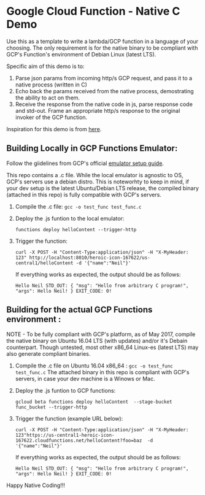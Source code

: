 # Google Cloud Function - Native C Demo
Use this as a template to write a lambda/GCP function in a language of your choosing. The only requirement is for the native binary to be compliant with GCP's Function's environment of Debian Linux (latest LTS).

Specific aim of this demo is to: 

1. Parse json params from incoming http/s GCP request, and pass it to a native process (written in C)
2. Echo back the params received from the native process, demostrating the ability to act on them.
3. Receive the response from the native code in js, parse response code and std-out. Frame an appropriate http/s response to the original invoker of the GCP function.

Inspiration for this demo is from [here](https://groups.google.com/forum/#!msg/cloud-functions-trusted-testers/hfEsSaMqUGA/EVZSK4PLAQAJ).

## Building Locally in GCP Functions Emulator: 

Follow the giidelines from GCP's official [emulator setup guide](https://cloud.google.com/functions/docs/emulator).

This repo contains a .c file. While the local emulator is agnostic to OS, GCP's servers use a debian distro. This is noteworhty to keep in mind, if your dev setup is the latest Ubuntu/Debian LTS release, the compiled binary (attached in this repo) is fully compatible with GCP's servers.

1. Compile the .c file: `gcc -o test_func test_func.c`

2. Deploy the .js funtion to the local emulator: 

   `functions deploy helloContent --trigger-http`

3. Trigger the function: 

   `curl -X POST -H "Content-Type:application/json" -H "X-MyHeader: 123" http://localhost:8010/heroic-icon-167622/us-central1/helloContent -d '{"name":"Neil"}'`

   If everything works as expected, the output should be as follows:

   `Hello Neil STD_OUT: { "msg": "Hello from arbitrary C program!", "args": Hello Neil! } EXIT_CODE: 0!`

## Building for the actual GCP Functions environment : 

NOTE - To be fully compliant with GCP's platform, as of May 2017, compile the native binary on Ubuntu 16.04 LTS (with updates) and/or it's Debain counterpart. Though untested, most other x86_64 Linux-es (latest LTS) may also generate compliant binaries.

1. Compile the .c file on Ubuntu 16.04 x86_64 : `gcc -o test_func test_func.c` The attached binary in this repo is compliant with GCP's servers, in case your dev machine is a Winows or Mac.

2. Deploy the .js funtion to GCP functions: 

   `gcloud beta functions deploy helloContent  --stage-bucket func_bucket --trigger-http`

3. Trigger the function (example URL below): 

    `curl -X POST -H "Content-Type:application/json" -H "X-MyHeader: 123"https://us-central1-heroic-icon-167622.cloudfunctions.net/helloContent?foo=baz  -d '{"name":"Neil"}'`

   If everything works as expected, the output should be as follows:

   `Hello Neil STD_OUT: { "msg": "Hello from arbitrary C program!", "args": Hello Neil! } EXIT_CODE: 0!`

Happy Native Coding!!!

## 

